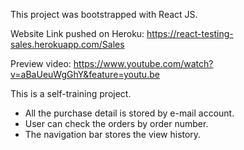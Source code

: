 This project was bootstrapped with React JS.

Website Link pushed on Heroku: https://react-testing-sales.herokuapp.com/Sales

Preview video: https://www.youtube.com/watch?v=aBaUeuWgGhY&feature=youtu.be

This is a self-training project.
- All the purchase detail is stored by e-mail account.
- User can check the orders by order number.
- The navigation bar stores the view history.
